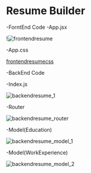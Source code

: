 # Resume Builder

-ForntEnd Code
-App.jsx

!![frontendresume](https://github.com/Surya-MERNstack/resumeclient/assets/127471815/6787faa7-d673-44b7-b914-f53d188fa482)

-App.css

[frontendresumecss](https://github.com/Surya-MERNstack/resumeclient/assets/127471815/5a71bfd7-5fe7-44ef-956b-febb688276df)

-BackEnd Code

-Index.js

![backendresume_1](https://github.com/Surya-MERNstack/resumeclient/assets/127471815/0b390126-c5af-4569-b7b8-10c1f7e44c41)

-Router

![backendresume_router](https://github.com/Surya-MERNstack/resumeclient/assets/127471815/01cd34b3-057e-4af9-b369-dc15c26719c5)

-Model(Education)

![backendresume_model_1](https://github.com/Surya-MERNstack/resumeclient/assets/127471815/955a84c3-67d5-40a6-baa2-99626eb13276)

-Model(WorkExperience)

![backendresume_model_2](https://github.com/Surya-MERNstack/resumeclient/assets/127471815/056c0981-fb90-4521-ab6b-3626077daa7e)
